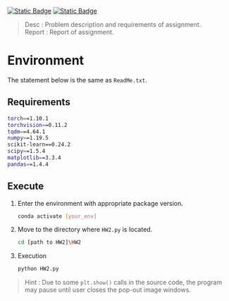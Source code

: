 [![Static Badge](https://img.shields.io/badge/Desc-pdf-blue)](https://github.com/weberyoutoo/AD/blob/main/HW2/HW2.pdf)
[![Static Badge](https://img.shields.io/badge/Report-pdf-green)](https://github.com/weberyoutoo/AD/blob/main/HW2/Report.pdf)
> Desc : Problem description and requirements of assignment.  
> Report : Report of assignment.
# Environment
The statement below is the same as `ReadMe.txt`.
## Requirements
```bash
torch==1.10.1
torchvision==0.11.2
tqdm==4.64.1
numpy==1.19.5
scikit-learn==0.24.2
scipy==1.5.4
matplotlib==3.3.4
pandas==1.4.4
```
## Execute
1. Enter the environment with appropriate package version.
    ```bash
    conda activate [your_env]
    ```
2. Move to the directory where `HW2.py` is located.
    ```bash
    cd [path to HW2]\HW2
    ```
3. Execution
    ```bash
    python HW2.py
    ```
> Hint : Due to some `plt.show()` calls in the source code, the program may pause until user closes the pop-out image windows.
